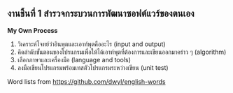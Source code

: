 ## งานชิ้นที่ 1 สำรวจกระบวนการพัฒนาซอฟต์แวร์ของตนเอง
**My Own Process**
1. วิเคราะห์โจทย์ว่าอินพุตและเอาท์พุตคืออะไร (input and output) 
2. คิดลำดับขั้นตอนของโปรแกรมเพื่อให้ได้เอาท์พุตที่ต้องการและเขียนออกมาคร่าว ๆ (algorithm) 
3. เลือกภาษาและเครื่องมือ (language and tools)
4. ลงมือเขียนโปรแกรมพร้อมเทสตัวโปรแกรมระหว่างเขียน (unit test)

Word lists from https://github.com/dwyl/english-words